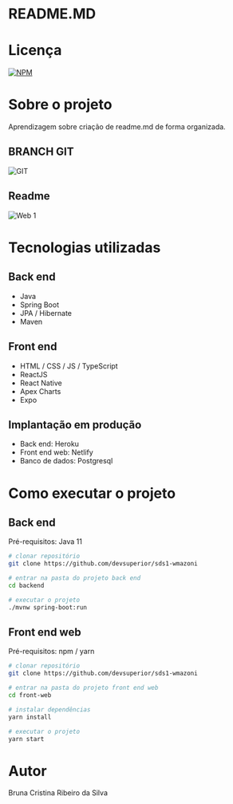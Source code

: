 # README.MD
# Licença
[![NPM](https://img.shields.io/npm/l/react)](https://github.com/brunacs97/LogicalForest_brunasilva_compass/blob/master/LICENSE)

# Sobre o projeto

Aprendizagem sobre criação de readme.md de forma organizada.

## BRANCH GIT
![GIT](https://github.com/brunacs97/imagens/blob/main/image-67.png)

## Readme
![Web 1](https://github.com/brunacs97/imagens/blob/main/o-que-e-readme.png)



# Tecnologias utilizadas
## Back end
- Java
- Spring Boot
- JPA / Hibernate
- Maven
## Front end
- HTML / CSS / JS / TypeScript
- ReactJS
- React Native
- Apex Charts
- Expo
## Implantação em produção
- Back end: Heroku
- Front end web: Netlify
- Banco de dados: Postgresql

# Como executar o projeto

## Back end
Pré-requisitos: Java 11

```bash
# clonar repositório
git clone https://github.com/devsuperior/sds1-wmazoni

# entrar na pasta do projeto back end
cd backend

# executar o projeto
./mvnw spring-boot:run
```

## Front end web
Pré-requisitos: npm / yarn

```bash
# clonar repositório
git clone https://github.com/devsuperior/sds1-wmazoni

# entrar na pasta do projeto front end web
cd front-web

# instalar dependências
yarn install

# executar o projeto
yarn start
```

# Autor
Bruna Cristina Ribeiro da Silva

